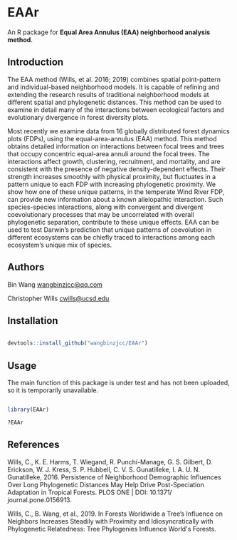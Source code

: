 # EAAr

An R package for **Equal Area Annulus (EAA) neighborhood analysis method**.

## Introduction

The EAA method (Wills, et al. 2016; 2019) combines spatial point-pattern and individual-based neighborhood models. It is capable of refining and extending the research results of traditional neighborhood models at different spatial and phylogenetic distances. This method can be used to examine in detail many of the interactions between ecological factors and evolutionary divergence in forest diversity plots.

Most recently we examine data from 16 globally distributed forest dynamics plots (FDPs), using the equal-area-annulus (EAA) method. This method obtains detailed information on interactions between focal trees and trees that occupy concentric equal-area annuli around the focal trees. The interactions affect growth, clustering, recruitment, and mortality, and are consistent with the presence of negative density-dependent effects. Their strength increases smoothly with physical proximity, but fluctuates in a pattern unique to each FDP with increasing phylogenetic proximity. We show how one of these unique patterns, in the temperate Wind River FDP, can provide new information about a known allelopathic interaction. Such species-species interactions, along with convergent and divergent coevolutionary processes that may be uncorrelated with overall phylogenetic separation, contribute to these unique effects. EAA can be used to test Darwin’s prediction that unique patterns of coevolution in different ecosystems can be chiefly traced to interactions among each ecosystem’s unique mix of species.

## Authors

Bin Wang <wangbinzjcc@qq.com>

Christopher Wills <cwills@ucsd.edu>

## Installation

```r

devtools::install_github("wangbinzjcc/EAAr")

```

## Usage

The main function of this package is under test and has not been uploaded, so it is temporarily unavailable.

```r

library(EAAr)

?EAAr
```


## References
Wills, C., K. E. Harms, T. Wiegand, R. Punchi-Manage, G. S. Gilbert, D. Erickson, W. J. Kress, S. P. Hubbell, C. V. S. Gunatilleke, I. A. U. N. Gunatilleke, 2016. Persistence of Neighborhood Demographic Influences Over Long Phylogenetic Distances May Help Drive Post-Speciation Adaptation in Tropical Forests. PLOS ONE | DOI: 10.1371/ journal.pone.0156913.

Wills, C., B. Wang, et al., 2019. In Forests Worldwide a Tree’s Influence on Neighbors Increases Steadily with Proximity and Idiosyncratically with Phylogenetic Relatedness: Tree Phylogenies Influence World's Forests.
